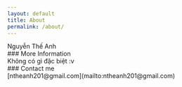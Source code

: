 ```yaml
---
layout: default
title: About
permalink: /about/
---
```

<article>
Nguyễn Thế Anh
<br>
### More Information
<br>
Không có gì đặc biệt :v
<br>
### Contact me
<br>
[ntheanh201@gmail.com](mailto:ntheanh201@gmail.com)
</article>